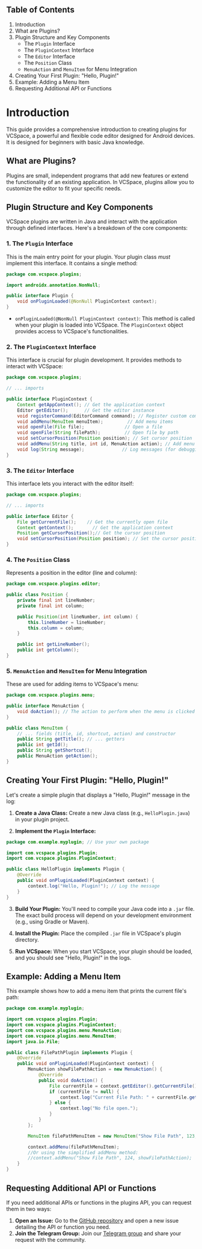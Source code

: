 ## Table of Contents
1. Introduction 
2. What are Plugins?
3. Plugin Structure and Key Components
    - The `Plugin` Interface
    - The `PluginContext` Interface
    - The `Editor` Interface
    - The `Position` Class
    - `MenuAction` and `MenuItem` for Menu Integration
4. Creating Your First Plugin: "Hello, Plugin!"
5. Example: Adding a Menu Item
6. Requesting Additional API or Functions

# Introduction
This guide provides a comprehensive introduction to creating plugins for VCSpace, a powerful and flexible code editor designed for Android devices. It is designed for beginners with basic Java knowledge.

## What are Plugins?

Plugins are small, independent programs that add new features or extend the functionality of an existing application. In VCSpace, plugins allow you to customize the editor to fit your specific needs.

## Plugin Structure and Key Components

VCSpace plugins are written in Java and interact with the application through defined interfaces. Here's a breakdown of the core components:

### 1. The `Plugin` Interface

This is the main entry point for your plugin. Your plugin class *must* implement this interface. It contains a single method:

```java
package com.vcspace.plugins;

import androidx.annotation.NonNull;

public interface Plugin {
    void onPluginLoaded(@NonNull PluginContext context);
}
```

-   `onPluginLoaded(@NonNull PluginContext context)`: This method is called when your plugin is loaded into VCSpace. The `PluginContext` object provides access to VCSpace's functionalities.

### 2. The `PluginContext` Interface

This interface is crucial for plugin development. It provides methods to interact with VCSpace:

```java
package com.vcspace.plugins;

// ... imports

public interface PluginContext {
    Context getAppContext(); // Get the application context
    Editor getEditor();      // Get the editor instance
    void registerCommand(EditorCommand command); // Register custom commands
    void addMenu(MenuItem menuItem);         // Add menu items
    void openFile(File file);               // Open a file
    void openFile(String filePath);         // Open file by path
    void setCursorPosition(Position position); // Set cursor position
    void addMenu(String title, int id, MenuAction action); // Add menu with action
    void log(String message);              // Log messages (for debugging)
}
```

### 3. The `Editor` Interface

This interface lets you interact with the editor itself:

```java
package com.vcspace.plugins;

// ... imports

public interface Editor {
    File getCurrentFile();    // Get the currently open file
    Context getContext();       // Get the application context
    Position getCursorPosition();// Get the cursor position
    void setCursorPosition(Position position); // Set the cursor position
}
```

### 4. The `Position` Class

Represents a position in the editor (line and column):

```java
package com.vcspace.plugins.editor;

public class Position {
    private final int lineNumber;
    private final int column;

    public Position(int lineNumber, int column) {
        this.lineNumber = lineNumber;
        this.column = column;
    }

    public int getLineNumber();
    public int getColumn();
}
```

### 5. `MenuAction` and `MenuItem` for Menu Integration

These are used for adding items to VCSpace's menu:

```java
package com.vcspace.plugins.menu;

public interface MenuAction {
    void doAction(); // The action to perform when the menu is clicked
}

public class MenuItem {
    // ... fields (title, id, shortcut, action) and constructor
    public String getTitle(); // ... getters
    public int getId();
    public String getShortcut();
    public MenuAction getAction();
}
```

## Creating Your First Plugin: "Hello, Plugin!"

Let's create a simple plugin that displays a "Hello, Plugin!" message in the log:

1.  **Create a Java Class:** Create a new Java class (e.g., `HelloPlugin.java`) in your plugin project.

2.  **Implement the `Plugin` Interface:**

```java
package com.example.myplugin; // Use your own package

import com.vcspace.plugins.Plugin;
import com.vcspace.plugins.PluginContext;

public class HelloPlugin implements Plugin {
    @Override
    public void onPluginLoaded(PluginContext context) {
        context.log("Hello, Plugin!"); // Log the message
    }
}
```

3.  **Build Your Plugin:** You'll need to compile your Java code into a `.jar` file. The exact build process will depend on your development environment (e.g., using Gradle or Maven).

4.  **Install the Plugin:** Place the compiled `.jar` file in VCSpace's plugin directory.

5.  **Run VCSpace:** When you start VCSpace, your plugin should be loaded, and you should see "Hello, Plugin!" in the logs.

## Example: Adding a Menu Item

This example shows how to add a menu item that prints the current file's path:

```java
package com.example.myplugin;

import com.vcspace.plugins.Plugin;
import com.vcspace.plugins.PluginContext;
import com.vcspace.plugins.menu.MenuAction;
import com.vcspace.plugins.menu.MenuItem;
import java.io.File;

public class FilePathPlugin implements Plugin {
    @Override
    public void onPluginLoaded(PluginContext context) {
        MenuAction showFilePathAction = new MenuAction() {
            @Override
            public void doAction() {
                File currentFile = context.getEditor().getCurrentFile();
                if (currentFile != null) {
                    context.log("Current File Path: " + currentFile.getAbsolutePath());
                } else {
                    context.log("No file open.");
                }
            }
        };

        MenuItem filePathMenuItem = new MenuItem("Show File Path", 123, null, showFilePathAction); // 123 is a unique ID

        context.addMenu(filePathMenuItem);
        //Or using the simplified addMenu method:
        //context.addMenu("Show File Path", 124, showFilePathAction);
    }
}
```

## Requesting Additional API or Functions

If you need additional APIs or functions in the plugins API, you can request them in two ways:
1. **Open an Issue:** Go to the [GitHub repository](https://github.com/Visual-Code-Space/Visual-Code-Space/issues) and open a new issue detailing the API or function you need.
2. **Join the Telegram Group:** Join our [Telegram group](https://t.me/visualcodespace) and share your request with the community.
